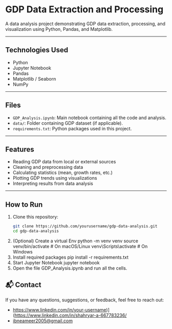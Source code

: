 # GDP Data Extraction and Processing

A data analysis project demonstrating GDP data extraction, processing, and visualization using Python, Pandas, and Matplotlib.

---

## Technologies Used
- Python
- Jupyter Notebook
- Pandas
- Matplotlib / Seaborn
- NumPy

---

## Files
- `GDP_Analysis.ipynb`: Main notebook containing all the code and analysis.
- `data/`: Folder containing GDP dataset (if applicable).
- `requirements.txt`: Python packages used in this project.

---

## Features
- Reading GDP data from local or external sources
- Cleaning and preprocessing data
- Calculating statistics (mean, growth rates, etc.)
- Plotting GDP trends using visualizations
- Interpreting results from data analysis

---

## How to Run
1. Clone this repository:
   ```bash
   git clone https://github.com/yourusername/gdp-data-analysis.git
   cd gdp-data-analysis
2. (Optional) Create a virtual Env
   python -m venv venv
   source venv/bin/activate      # On macOS/Linux
   venv\Scripts\activate         # On Windows
3. Install required packages
   pip install -r requirements.txt
4. Start Jupyter Notebook
   jupyter notebook
5. Open the file GDP_Analysis.ipynb and run all the cells.

   
## 📬 Contact

If you have any questions, suggestions, or feedback, feel free to reach out:

- https://www.linkedin.com/in/your-username)](https://www.linkedin.com/in/shahryar-a-667783236/
- ibneameer2005@gmail.com
